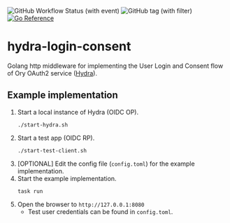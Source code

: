 ![GitHub Workflow Status (with event)](https://img.shields.io/github/actions/workflow/status/ngyewch/hydra-login-consent/build.yml)
![GitHub tag (with filter)](https://img.shields.io/github/v/tag/ngyewch/hydra-login-consent)
[![Go Reference](https://pkg.go.dev/badge/github.com/ngyewch/go-pqssh.svg)](https://pkg.go.dev/github.com/ngyewch/hydra-login-consent)

# hydra-login-consent

Golang http middleware for implementing the User Login and Consent flow of Ory OAuth2 service ([Hydra](https://github.com/ory/hydra)). 

## Example implementation

1. Start a local instance of Hydra (OIDC OP).
   ```
   ./start-hydra.sh
   ```
2. Start a test app (OIDC RP).
   ```
   ./start-test-client.sh
   ```
3. [OPTIONAL] Edit the config file (`config.toml`) for the example implementation.
4. Start the example implementation.
   ```
   task run
   ```
5. Open the browser to `http://127.0.0.1:8080`
   * Test user credentials can be found in `config.toml`.
